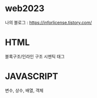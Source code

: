 # web2023

나의 블로그 : https://inforlicense.tistory.com/

# HTML
블록구조/인라인 구조
시멘틱 태그

# JAVASCRIPT
변수, 상수, 배열, 객체

